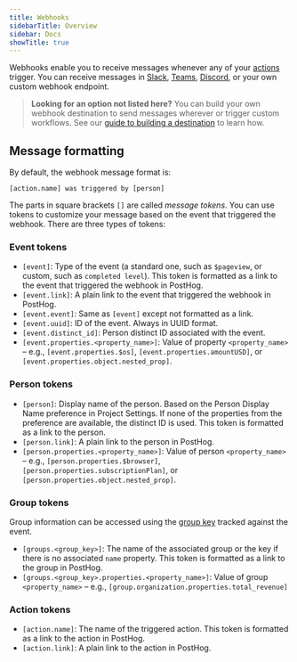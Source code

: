 ```yaml
---
title: Webhooks
sidebarTitle: Overview
sidebar: Docs
showTitle: true
---
```


Webhooks enable you to receive messages whenever any of your [actions](/docs/user-guides/actions) trigger. You can receive messages in [Slack](/docs/webhooks/slack), [Teams](/docs/webhooks/microsoft-teams), [Discord](/docs/webhooks/discord), or your own custom webhook endpoint.

> **Looking for an option not listed here?** You can build your own webhook destination to send messages wherever or trigger custom workflows. See our [guide to building a destination](/docs/cdp/build) to learn how.

## Message formatting

By default, the webhook message format is:

```
[action.name] was triggered by [person]
```

The parts in square brackets `[]` are called _message tokens_. You can use tokens to customize your message based on the event that triggered the webhook. There are three types of tokens:

### Event tokens

- `[event]`: Type of the event (a standard one, such as `$pageview`, or custom, such as `completed level`). This token is formatted as a link to the event that triggered the webhook in PostHog.
- `[event.link]`: A plain link to the event that triggered the webhook in PostHog.
- `[event.event]`: Same as `[event]` except not formatted as a link.
- `[event.uuid]`: ID of the event. Always in UUID format.
- `[event.distinct_id]`: Person distinct ID associated with the event.
- `[event.properties.<property_name>]`: Value of property `<property_name>` – e.g., `[event.properties.$os]`, `[event.properties.amountUSD]`, or `[event.properties.object.nested_prop]`.

### Person tokens

- `[person]`: Display name of the person. Based on the Person Display Name preference in Project Settings. If none of the properties from the preference are available, the distinct ID is used. This token is formatted as a link to the person.
- `[person.link]`: A plain link to the person in PostHog.
- `[person.properties.<property_name>]`: Value of person `<property_name>` – e.g., `[person.properties.$browser]`, `[person.properties.subscriptionPlan]`, or `[person.properties.object.nested_prop]`.

### Group tokens

Group information can be accessed using the [group key](/docs/getting-started/group-analytics#how-to-create-groups) tracked against the event.

- `[groups.<group_key>]`: The name of the associated group or the key if there is no associated `name` property. This token is formatted as a link to the group in PostHog.
- `[groups.<group_key>.properties.<property_name>]`: Value of group `<property_name>` – e.g., `[group.organization.properties.total_revenue]`


### Action tokens

- `[action.name]`: The name of the triggered action. This token is formatted as a link to the action in PostHog.
- `[action.link]`: A plain link to the action in PostHog.
